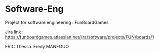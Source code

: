 # Software-Eng

Project for software engineering : FunBoardGames

Jira link : https://funboardgames.atlassian.net/jira/software/projects/FUN/boards/1

ERIC Thessa.
Fredy MANFOUO
